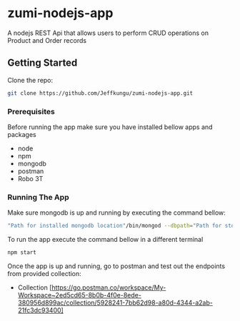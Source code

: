 # zumi-nodejs-app
A nodejs REST Api that allows users to perform CRUD operations on Product and Order records

## Getting Started

Clone the repo:

```bash
git clone https://github.com/Jeffkungu/zumi-nodejs-app.git
```

### Prerequisites
Before running the app make sure you have installed bellow apps and packages

* node
* npm
* mongodb
* postman
* Robo 3T

### Running The App

Make sure mongodb is up and running by executing the command bellow: 

```bash
"Path for installed mongodb location"/bin/mongod --dbpath="Path for storing the documents"
```

To run the app execute the command bellow in a different terminal
```bash
npm start
```

Once the app is up and running, go to postman and test out the endpoints from provided collection:
* Collection [https://go.postman.co/workspace/My-Workspace~2ed5cd65-8b0b-4f0e-8ede-380956d899ac/collection/5928241-7bb62d98-a80d-4344-a2ab-21fc3dc93400]
